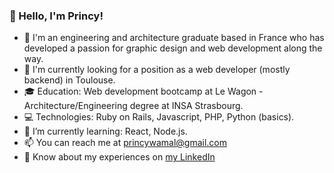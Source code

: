 ### 👋 Hello, I'm Princy!
- 🤔 I'm an engineering and architecture graduate based in France who has developed a passion for graphic design and web development along the way.
- 👀 I'm currently looking for a position as a web developer (mostly backend) in Toulouse.
- 🎓 Education: Web development bootcamp at Le Wagon - Architecture/Engineering degree at INSA Strasbourg.
- 💻 Technologies: Ruby on Rails, Javascript, PHP, Python (basics).
- 🌱 I’m currently learning: React, Node.js.
- 📫 You can reach me at princywamal@gmail.com
- 💼 Know about my experiences on [my LinkedIn](https://www.linkedin.com/in/princywamal)

<!---
PrincyW/PrincyW is a ✨ special ✨ repository because its `README.md` (this file) appears on your GitHub profile.
You can click the Preview link to take a look at your changes.
--->
